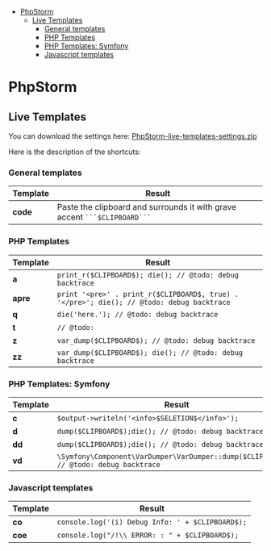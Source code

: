 <!-- START doctoc generated TOC please keep comment here to allow auto update -->
<!-- DON'T EDIT THIS SECTION, INSTEAD RE-RUN doctoc TO UPDATE -->


- [PhpStorm](#phpstorm)
  - [Live Templates](#live-templates)
    - [General templates](#general-templates)
    - [PHP Templates](#php-templates)
    - [PHP Templates: Symfony](#php-templates-symfony)
    - [Javascript templates](#javascript-templates)

<!-- END doctoc generated TOC please keep comment here to allow auto update -->

# PhpStorm

## Live Templates

You can download the settings here: [PhpStorm-live-templates-settings.zip](../resources/PhpStorm-live-templates-settings.zip)

Here is the description of the shortcuts:

### General templates

| Template | Result |
| -------- | ------ | 
| **code** | Paste the clipboard and surrounds it with grave accent ` ```$CLIPBOARD``` ` |

### PHP Templates

| Template | Result |
| -------- | ------ |
| **a**    | `print_r($CLIPBOARD$); die(); // @todo: debug backtrace` |
| **apre** | `print '<pre>' . print_r($CLIPBOARD$, true) . '</pre>'; die(); // @todo: debug backtrace` |
| **q**    | `die('here.'); // @todo: debug backtrace` |
| **t**    | `// @todo: ` |
| **z**    | `var_dump($CLIPBOARD$); // @todo: debug backtrace` |
| **zz**   | `var_dump($CLIPBOARD$); die(); // @todo: debug backtrace` |

### PHP Templates: Symfony

| Template | Result |
| -------- | ------ |
| **c**    | `$output->writeln('<info>$SELETION$</info>');` |
| **d**    | `dump($CLIPBOARD$);die(); // @todo: debug backtrace` |
| **dd**   | `dump($CLIPBOARD$);die(); // @todo: debug backtrace` |
| **vd**   | `\Symfony\Component\VarDumper\VarDumper::dump($CLIPBOARD$); // @todo: debug backtrace` |

### Javascript templates

| Template | Result |
| -------- | ------ |
| **co**   | `console.log('(i) Debug Info: ' + $CLIPBOARD$);` |
| **coe**  | `console.log("/!\\ ERROR: : " + $CLIPBOARD$);` |
